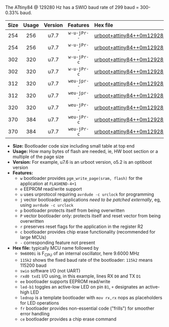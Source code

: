 The ATtiny84 @ 129280 Hz has a SWIO baud rate of 299 baud = 300-0.33% baud.

|Size|Usage|Version|Features|Hex file|
|:-:|:-:|:-:|:-:|:--|
|254|256|u7.7|`w-u-jPr--`|[urboot+attiny84++0m129280i++++0k3_swio_rxa3_txa2_led+a4.hex](https://raw.githubusercontent.com/stefanrueger/urboot.hex/main/mcus/attiny84/internal_oscillator/fint++0m129280_Hz/br++++0k3_bps/urboot+attiny84++0m129280i++++0k3_swio_rxa3_txa2_led+a4.hex)|
|254|256|u7.7|`w-u-jPr--`|[urboot+attiny84++0m129280i++++0k3_swio_rxa3_txa2_lednop.hex](https://raw.githubusercontent.com/stefanrueger/urboot.hex/main/mcus/attiny84/internal_oscillator/fint++0m129280_Hz/br++++0k3_bps/urboot+attiny84++0m129280i++++0k3_swio_rxa3_txa2_lednop.hex)|
|302|320|u7.7|`w-u-jPr-c`|[urboot+attiny84++0m129280i++++0k3_swio_rxa3_txa2_led+a4_fr_ce.hex](https://raw.githubusercontent.com/stefanrueger/urboot.hex/main/mcus/attiny84/internal_oscillator/fint++0m129280_Hz/br++++0k3_bps/urboot+attiny84++0m129280i++++0k3_swio_rxa3_txa2_led+a4_fr_ce.hex)|
|302|320|u7.7|`w-u-jPr-c`|[urboot+attiny84++0m129280i++++0k3_swio_rxa3_txa2_lednop_fr_ce.hex](https://raw.githubusercontent.com/stefanrueger/urboot.hex/main/mcus/attiny84/internal_oscillator/fint++0m129280_Hz/br++++0k3_bps/urboot+attiny84++0m129280i++++0k3_swio_rxa3_txa2_lednop_fr_ce.hex)|
|312|320|u7.7|`weu-jpr--`|[urboot+attiny84++0m129280i++++0k3_swio_rxa3_txa2_ee_led+a4.hex](https://raw.githubusercontent.com/stefanrueger/urboot.hex/main/mcus/attiny84/internal_oscillator/fint++0m129280_Hz/br++++0k3_bps/urboot+attiny84++0m129280i++++0k3_swio_rxa3_txa2_ee_led+a4.hex)|
|312|320|u7.7|`weu-jpr--`|[urboot+attiny84++0m129280i++++0k3_swio_rxa3_txa2_ee_lednop.hex](https://raw.githubusercontent.com/stefanrueger/urboot.hex/main/mcus/attiny84/internal_oscillator/fint++0m129280_Hz/br++++0k3_bps/urboot+attiny84++0m129280i++++0k3_swio_rxa3_txa2_ee_lednop.hex)|
|320|320|u7.7|`weu-jPr--`|[urboot+attiny84++0m129280i++++0k3_swio_rxa3_txa2_ee.hex](https://raw.githubusercontent.com/stefanrueger/urboot.hex/main/mcus/attiny84/internal_oscillator/fint++0m129280_Hz/br++++0k3_bps/urboot+attiny84++0m129280i++++0k3_swio_rxa3_txa2_ee.hex)|
|370|384|u7.7|`weu-jPr-c`|[urboot+attiny84++0m129280i++++0k3_swio_rxa3_txa2_ee_led+a4_fr_ce.hex](https://raw.githubusercontent.com/stefanrueger/urboot.hex/main/mcus/attiny84/internal_oscillator/fint++0m129280_Hz/br++++0k3_bps/urboot+attiny84++0m129280i++++0k3_swio_rxa3_txa2_ee_led+a4_fr_ce.hex)|
|370|384|u7.7|`weu-jPr-c`|[urboot+attiny84++0m129280i++++0k3_swio_rxa3_txa2_ee_lednop_fr_ce.hex](https://raw.githubusercontent.com/stefanrueger/urboot.hex/main/mcus/attiny84/internal_oscillator/fint++0m129280_Hz/br++++0k3_bps/urboot+attiny84++0m129280i++++0k3_swio_rxa3_txa2_ee_lednop_fr_ce.hex)|

- **Size:** Bootloader code size including small table at top end
- **Usage:** How many bytes of flash are needed, ie, HW boot section or a multiple of the page size
- **Version:** For example, u7.6 is an urboot version, o5.2 is an optiboot version
- **Features:**
  + `w` bootloader provides `pgm_write_page(sram, flash)` for the application at `FLASHEND-4+1`
  + `e` EEPROM read/write support
  + `u` uses urprotocol requiring `avrdude -c urclock` for programming
  + `j` vector bootloader: applications *need to be patched externally*, eg, using `avrdude -c urclock`
  + `p` bootloader protects itself from being overwritten
  + `P` vector bootloader only: protects itself and reset vector from being overwritten
  + `r` preserves reset flags for the application in the register R2
  + `c` bootloader provides chip erase functionality (recommended for large MCUs)
  + `-` corresponding feature not present
- **Hex file:** typically MCU name followed by
  + `9m6000i` is F<sub>CPU</sub> of an internal oscillator, here 9.6000 MHz
  + `115k2` shows the fixed baud rate of the bootloader: `115k2` means 115200 baud
  + `swio` software I/O (not UART)
  + `rxd0 txd1` I/O using, in this example, lines RX `D0` and TX `D1`
  + `ee` bootloader supports EEPROM read/write
  + `led-b1` toggles an active-low LED on pin `B1`, `+` designates an active-high LED
  + `lednop` is a template bootloader with `mov rx,rx` nops as placeholders for LED operations
  + `fr` bootloader provides non-essential code ("frills") for smoother error handling
  + `ce` bootloader provides a chip erase command
